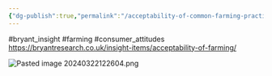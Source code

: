 ```yaml
---
{"dg-publish":true,"permalink":"/acceptability-of-common-farming-practices/","created":"2025-10-23T17:42:43.948+01:00","updated":"2025-10-23T18:06:08.682+01:00"}
---
```


#bryant_insight #farming #consumer_attitudes 
https://bryantresearch.co.uk/insight-items/acceptability-of-farming/

![Pasted image 20240322122604.png](/img/user/Pasted%20image%2020240322122604.png)